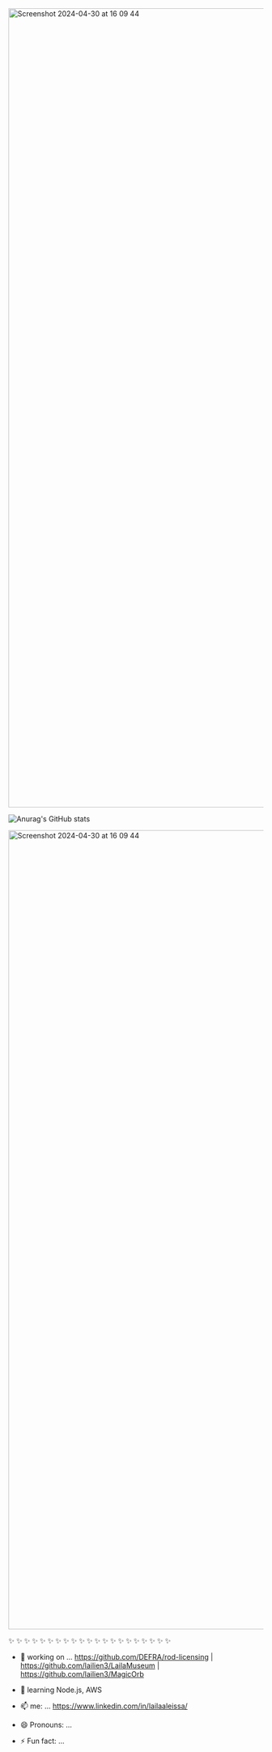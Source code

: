 <img width="1580" alt="Screenshot 2024-04-30 at 16 09 44" src="https://github.com/lailien3/lailien3/assets/138867360/ae582a0f-350d-474b-91ed-7d72aabe45c1">

<!-- ![Anurag's GitHub stats](https://github-readme-stats.vercel.app/api?username=lailien3&show_icons=true&theme=tokyonight) -->
![Anurag's GitHub stats](https://github-readme-stats.vercel.app/api?username=lailien3&show_icons=true&theme=cobalt)

<img width="1580" alt="Screenshot 2024-04-30 at 16 09 44" src="https://github.com/lailien3/lailien3/assets/138867360/61938d67-e686-440e-9d31-bc5f4730507e">



✨  ✨  ✨  ✨  ✨  ✨  ✨  ✨  ✨  ✨  ✨  ✨  ✨  ✨  ✨  ✨  ✨  ✨  ✨  ✨  ✨

- 🔭 working on ... https://github.com/DEFRA/rod-licensing  |  https://github.com/lailien3/LailaMuseum  |  https://github.com/lailien3/MagicOrb
- 🌱 learning Node.js, AWS

- 📫 me: ... https://www.linkedin.com/in/lailaaleissa/
- 😄 Pronouns: ...
- ⚡ Fun fact: ...




